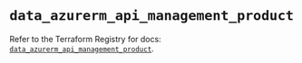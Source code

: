 # `data_azurerm_api_management_product`

Refer to the Terraform Registry for docs: [`data_azurerm_api_management_product`](https://registry.terraform.io/providers/hashicorp/azurerm/3.112.0/docs/data-sources/api_management_product).
